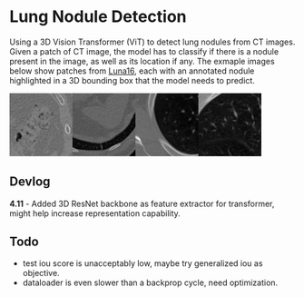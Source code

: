 # Lung Nodule Detection
Using a 3D Vision Transformer (ViT) to detect lung nodules from CT images. Given a patch of CT image, the model has to classify if there is a nodule present in the image, as well as its location if any. The exmaple images below show patches from [Luna16](https://luna16.grand-challenge.org/Home/), each with an annotated nodule highlighted in a 3D bounding box that the model needs to predict.

<img src = "imgs/nodule_sample_0.gif" width ="22%" /><img src = "imgs/nodule_sample_1.gif" width ="22%" /><img src = "imgs/nodule_sample_2.gif" width ="22%" /><img src = "imgs/nodule_sample_3.gif" width ="22%" />

## Devlog
**4.11** - Added 3D ResNet backbone as feature extractor for transformer, might help increase representation capability.

## Todo
- test iou score is unacceptably low, maybe try generalized iou as objective.
- dataloader is even slower than a backprop cycle, need optimization.
